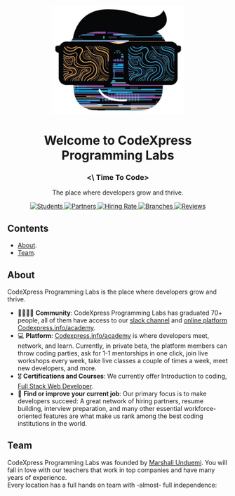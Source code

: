 <p align="center">
	<img
		width="300"
		alt="4Geeks Academy"
		src="https://github.com/4GeeksAcademy/About-4Geeks-Academy/blob/master/site/static/background_art.jpg?raw=true">
</p>


<h1 align="center">Welcome to CodeXpress Programming Labs</h1>

<h3 align="center">&lt;\ Time To Code&gt;</h3>
<p align="center">The place where developers grow and thrive.</p>

<p align="center">
  <a href="https://codexpress.info/">
    <img src="https://img.shields.io/badge/👫-+30_students-1d2935.svg?style=flat" alt="Students">
  </a>
  <a href="https://codexpress.info/">
    <img src="https://img.shields.io/badge/👫-+17_partners-1d2935.svg?style=flat" alt="Partners">
  </a>
  <a href="https://codexpress.info/">
    <img src="https://img.shields.io/badge/💼💰-86%25_hiring_rate-1d2935.svg?style=flat" alt="Hiring Rate">
  </a>
  <a href="https://codexpress.info/">
    <img src="https://img.shields.io/badge/🌎-worldwide-1d2935.svg?style=flat" alt="Branches">
  </a>
  <a href="https://codexpress.info/">
    <img src="https://img.shields.io/badge/⭐️-4_star_reviews-1d2935.svg?style=flat" alt="Reviews">
  </a>
</p>

  
## Contents

- [About](#about).
- [Team](#team).

## About

CodeXpress Programming Labs is the place where developers grow and thrive. 

- 👨‍👩‍👧‍👦 **Community**: CodeXpress Programming Labs has graduated 70+ people, all of them have access to our [slack channel](https://codexpresslabs.slack.com/) and [online platform Codexpress.info/academy](https://codexpress.info/academy). 
- 💻 **Platform**: [Codexpress.info/academy](https://codexpress.info/academy) is where developers meet, network, and learn. Currently, in private beta, the platform members can throw coding parties, ask for 1-1 mentorships in one click, join live workshops every week, take live classes a couple of times a week, meet new developers, and more.
- 🎖 **Certifications and Courses**: We currently offer Introduction to coding, [Full Stack Web Developer](https://Codexpress.info/academy/full-stack).
- 💼 **Find or improve your current job**: Our primary focus is to make developers succeed: A great network of hiring partners, resume building, interview preparation, and many other essential workforce-oriented features are what make us rank among the best coding institutions in the world.

## Team

CodeXpress Programming Labs was founded by [Marshall Unduemi](https://www.linkedin.com/in/marshallunduemi/).
You will fall in love with our teachers that work in top companies and have many years of experience.  
Every location has a full hands on team with -almost- full independence:

